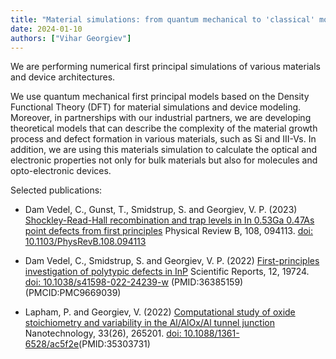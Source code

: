 ```yaml
---
title: "Material simulations: from quantum mechanical to 'classical' modeling"
date: 2024-01-10
authors: ["Vihar Georgiev"]
---
```


We are performing numerical first principal simulations of various materials and device architectures.
 
<!--more-->

We use quantum mechanical first principal models based on the Density Functional Theory (DFT) for material simulations and device modeling. Moreover, in partnerships with our industrial partners, we are developing theoretical models that can describe the complexity of the material growth process and defect formation in various materials, such as Si and III-Vs. In addition, we are using this materials simulation to calculate the optical and electronic properties not only for bulk materials but also for molecules and opto-electronic devices. 

Selected publications:
- Dam Vedel, C., Gunst, T., Smidstrup, S. and Georgiev, V. P.  (2023) [Shockley-Read-Hall recombination and trap levels in In 0.53Ga 0.47As point defects from first principles](https://eprints.gla.ac.uk/307327/) Physical Review B, 108, 094113. [doi: 10.1103/PhysRevB.108.094113](https://eprints.gla.ac.uk/307327/)

- Dam Vedel, C., Smidstrup, S. and Georgiev, V. P. (2022) [First-principles investigation of polytypic defects in InP](https://eprints.gla.ac.uk/285187/) Scientific Reports, 12, 19724. [doi: 10.1038/s41598-022-24239-w](https://eprints.gla.ac.uk/285187/) (PMID:36385159) (PMCID:PMC9669039)


- Lapham, P. and Georgiev, V. (2022) [Computational study of oxide stoichiometry and variability in the Al/AlOx/Al tunnel junction](https://eprints.gla.ac.uk/267379/) Nanotechnology, 33(26), 265201. [doi: 10.1088/1361-6528/ac5f2e](https://eprints.gla.ac.uk/267379/)(PMID:35303731)